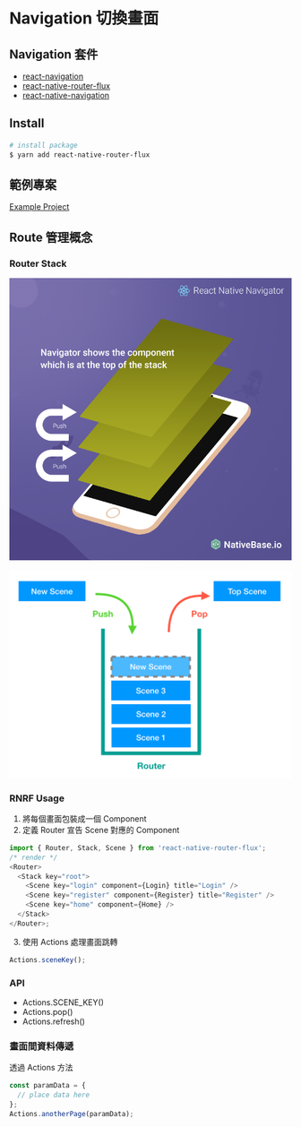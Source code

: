 # Navigation 切換畫面

## Navigation 套件

- [react-navigation](https://github.com/react-navigation/react-navigation)
- [react-native-router-flux](https://github.com/aksonov/react-native-router-flux)
- [react-native-navigation](https://github.com/wix/react-native-navigation)

## Install

```bash
# install package
$ yarn add react-native-router-flux
```

## 範例專案

[Example Project](https://github.com/agileworks-tw/RNRF-examples)

## Route 管理概念

### Router Stack

![route stack](./assets/route-stack.png)

![route stack flow](./assets/route-stack-flow.png)

### RNRF Usage

1.  將每個畫面包裝成一個 Component
2.  定義 Router
    宣告 Scene 對應的 Component

```javascript
import { Router, Stack, Scene } from 'react-native-router-flux';
/* render */
<Router>
  <Stack key="root">
    <Scene key="login" component={Login} title="Login" />
    <Scene key="register" component={Register} title="Register" />
    <Scene key="home" component={Home} />
  </Stack>
</Router>;
```

3.  使用 Actions 處理畫面跳轉

```javascript
Actions.sceneKey();
```

### API

- Actions.SCENE_KEY()
- Actions.pop()
- Actions.refresh()

### 畫面間資料傳遞

透過 Actions 方法

```javascript
const paramData = {
  // place data here
};
Actions.anotherPage(paramData);
```
